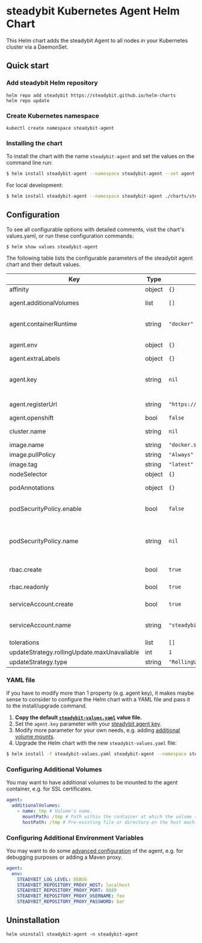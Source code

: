 # steadybit Kubernetes Agent Helm Chart

This Helm chart adds the steadybit Agent to all nodes in your Kubernetes cluster via a DaemonSet.

## Quick start

### Add steadybit Helm repository

```
helm repo add steadybit https://steadybit.github.io/helm-charts
helm repo update
```

### Create Kubernetes namespace

```
kubectl create namespace steadybit-agent
```

### Installing the chart

To install the chart with the name `steadybit-agent` and set the values on the command line run:

```bash
$ helm install steadybit-agent --namespace steadybit-agent --set agent.key=STEADYBIT_AGENT_KEY --set cluster.name=foo steadybit/steadybit-agent
```

For local development:

```bash
$ helm install steadybit-agent --namespace steadybit-agent ./charts/steadybit-agent --set agent.key=STEADYBIT_AGENT_KEY --set cluster.name=foo
```

## Configuration

To see all configurable options with detailed comments, visit the chart's values.yaml, or run these configuration commands:

```
$ helm show values steadybit-agent
```

The following table lists the configurable parameters of the steadybit agent chart and their default values.

| Key | Type | Default | Description |
|-----|------|---------|-------------|
| affinity | object | `{}` | Affinities to influence agent pod assignment. |
| agent.additionalVolumes | list | `[]` | Additional volumes to which the agent container will be mounted. |
| agent.containerRuntime | string | `"docker"` | The container runtime to be used. Valid values:    docker     = uses the docker runtime.                 Will mount [/var/run/docker.sock] |
| agent.env | object | `{}` | Additional environment variables for the steadybit agent |
| agent.extraLabels | object | `{}` | Additional labels |
| agent.key | string | `nil` | The secret token which your agent uses to authenticate to steadybit's servers. Get it from  Get it from https://platform.steadybit.io/settings/agents/setup. |
| agent.registerUrl | string | `"https://platform.steadybit.io"` | The URL of the steadybit server your agents will connect to. |
| agent.openshift | bool | `false` | Needs to be activated when running in OpenShift |
| cluster.name | string | `nil` | Represents the name that will be assigned to this Kubernetes cluster in steadybit. |
| image.name | string | `"docker.steadybit.io/steadybit/agent"` | The container image  to use of the steadybit agent. |
| image.pullPolicy | string | `"Always"` | Specifies when to pull the image container. |
| image.tag | string | `"latest"` | tag name of the agent container image to use. |
| nodeSelector | object | `{}` | Node labels for pod assignment |
| podAnnotations | object | `{}` | Additional annotations to be added to the agent pods. |
| podSecurityPolicy.enable | bool | `false` | Specifies whether a PodSecurityPolicy should be authorized for the steadybit Agent pods. Requires `rbac.create` to be `true` as well. |
| podSecurityPolicy.name | string | `nil` | The name of an existing PodSecurityPolicy you would like to authorize for the steadybit Agent pods. If not set and `enable` is true, a PodSecurityPolicy will be created with a name generated using the fullname template. |
| rbac.create | bool | `true` | Specifies whether RBAC resources should be created. |
| rbac.readonly | bool | `true` | Specifies if Kubernetes API access should only be read only. |
| serviceAccount.create | bool | `true` | Specifies whether a ServiceAccount should be created. |
| serviceAccount.name | string | `"steadybit-agent"` | The name of the ServiceAccount to use. If not set and `create` is true, a name is generated using the fullname template. |
| tolerations | list | `[]` | Tolerations to influence agent pod assignment. |
| updateStrategy.rollingUpdate.maxUnavailable | int | `1` | |
| updateStrategy.type | string | `"RollingUpdate"` | Which type of `updateStrategy` should be used. |

### YAML file 

If you have to modify more than 1 property (e.g. agent key), it makes maybe sense to consider to configure the Helm chart with a YAML file and pass it to the install/upgrade command.

1. **Copy the default [`steadybit-values.yaml`](values.yaml) value file.**
2. Set the `agent.key` parameter with your [steadybit agent key](https://platform.steadybit.io/settings/agents/setup).
3. Modify more parameter for your own needs, e.g. adding [additional volume mounts](#configuring-additional-volumes).
4. Upgrade the Helm chart with the new `steadybit-values.yaml` file:

```bash
$ helm install -f steadybit-values.yaml steadybit-agent --namespace steadybit-agent steadybit/steadybit-agent
```

### Configuring Additional Volumes

You may want to have additional volumes to be mounted to the agent container, e.g. for SSL certificates.

```yaml
agent:
  additionalVolumes:
    - name: tmp # Volume's name.
      mountPath: /tmp # Path within the container at which the volume should be mounted.
      hostPath: /tmp # Pre-existing file or directory on the host machine
```

### Configuring Additional Environment Variables

You may want to do some [advanced configuration](https://docs.steadybit.io/installation-agent/4-advanced-configuration) of the agent, e.g. for debugging purposes or adding a Maven proxy.

```yaml
agent:
  env:
    STEADYBIT_LOG_LEVEL: DEBUG
    STEADYBIT_REPOSITORY_PROXY_HOST: localhost
    STEADYBIT_REPOSITORY_PROXY_PORT: 8080
    STEADYBIT_REPOSITORY_PROXY_USERNAME: foo
    STEADYBIT_REPOSITORY_PROXY_PASSWORD: bar
```

## Uninstallation

```
helm uninstall steadybit-agent -n steadybit-agent
```
